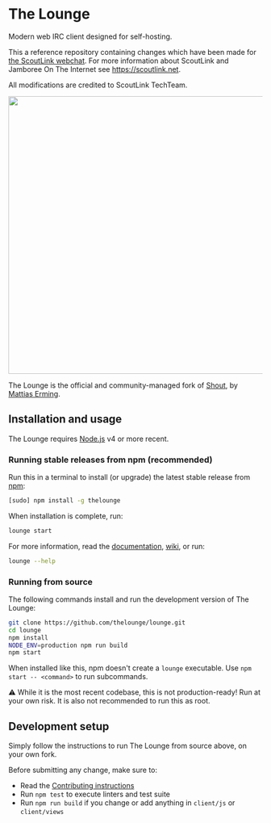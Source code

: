 # The Lounge

Modern web IRC client designed for self-hosting.

This a reference repository containing changes which have been made for [the ScoutLink webchat](https://webchat.scoutlink.net). For more information about ScoutLink and Jamboree On The Internet see https://scoutlink.net.

All modifications are credited to ScoutLink TechTeam.

<p align="center">
	<img src="https://user-images.githubusercontent.com/8675906/28143204-53116e8c-6719-11e7-992b-d1ba442c6c37.png" width="550">
</p>

The Lounge is the official and community-managed fork of [Shout](https://github.com/erming/shout), by [Mattias Erming](https://github.com/erming).

## Installation and usage

The Lounge requires [Node.js](https://nodejs.org/) v4 or more recent.

### Running stable releases from npm (recommended)

Run this in a terminal to install (or upgrade) the latest stable release from
[npm](https://www.npmjs.com/):

```sh
[sudo] npm install -g thelounge
```

When installation is complete, run:

```sh
lounge start
```

For more information, read the [documentation](https://thelounge.github.io/docs/), [wiki](https://github.com/thelounge/lounge/wiki), or run:

```sh
lounge --help
```

### Running from source

The following commands install and run the development version of The Lounge:

```sh
git clone https://github.com/thelounge/lounge.git
cd lounge
npm install
NODE_ENV=production npm run build
npm start
```

When installed like this, npm doesn't create a `lounge` executable. Use `npm start -- <command>` to run subcommands.

⚠️ While it is the most recent codebase, this is not production-ready! Run at
your own risk. It is also not recommended to run this as root.

## Development setup

Simply follow the instructions to run The Lounge from source above, on your own
fork.

Before submitting any change, make sure to:

- Read the [Contributing instructions](https://github.com/thelounge/lounge/blob/master/CONTRIBUTING.md#contributing)
- Run `npm test` to execute linters and test suite
- Run `npm run build` if you change or add anything in `client/js` or `client/views`
